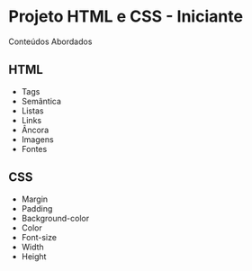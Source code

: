 # Projeto HTML e CSS - Iniciante

Conteúdos Abordados

## HTML
* Tags
* Semântica
* Listas
* Links
* Âncora
* Imagens
* Fontes

## CSS
* Margin
* Padding
* Background-color
* Color
* Font-size
* Width
* Height

